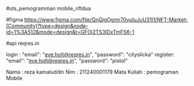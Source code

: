 

#uts_pemogramman mobile_nftdua

#figma https://www.figma.com/file/QnQjgOgmr70yuIuJuU31I1/NFT-Market-(Community)?type=design&node-id=1%3A512&mode=design&t=GFOj2TS3IDxTmFS6-1

#api reqres.in

login :   "email": "eve.holt@reqres.in",
          "password": "cityslicka"
register:   "email": "eve.holt@reqres.in",
            "password": "pistol" 
            
Nama : reza kamaluddin Nim : 211240001179 Mata Kuliah : pemograman Mobile
